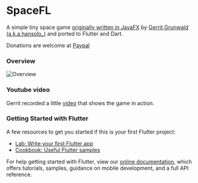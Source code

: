 # SpaceFL
A simple tiny space game [originally written in JavaFX][1] by [Gerrit Grunwald (a.k.a hansolo_)][2]
and ported to Flutter and Dart.

Donations are welcome at [Paypal](https://paypal.me/hans0l0)

### Overview
![Overview](https://raw.githubusercontent.com/HanSolo/SpaceFX/master/SpaceFX.png)

### Youtube video
Gerrit recorded a little [video](https://youtu.be/IS71geUu9RE) that shows the game in action.

### Getting Started with Flutter

A few resources to get you started if this is your first Flutter project:

- [Lab: Write your first Flutter app](https://flutter.dev/docs/get-started/codelab)
- [Cookbook: Useful Flutter samples](https://flutter.dev/docs/cookbook)

For help getting started with Flutter, view our
[online documentation](https://flutter.dev/docs), which offers tutorials,
samples, guidance on mobile development, and a full API reference.

[1]: https://github.com/HanSolo/SpaceFX
[2]: https://github.com/HanSolo